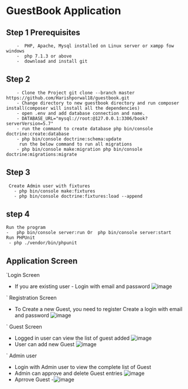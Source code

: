 # GuestBook Application
## Step 1 Prerequisites   
		-  PHP, Apache, Mysql installed on Linux server or xampp fow windows   
		-  php 7.1.3 or above   
		-  download and install git    
## Step 2   
		- Clone the Project git clone --branch master https://github.com/Harishporwal18/guestbook.git   
		- Change directory to new guestbook directory and run composer install(composer will install all the dependencies)   
		- open .env and add database connection and name.   
		- DATABASE_URL="mysql://root:@127.0.0.1:3306/book?serverVersion=5.7"   
		- run the command to create database php bin/console doctrine:create:database    
		- php bin/console doctrine:schema:update
		 run the below command to run all migrations    
		- php bin/console make:migration php bin/console doctrine:migrations:migrate    
## Step 3     
	 Create Admin user with fixtures
	   - php bin/console make:fixtures    
	   - php bin/console doctrine:fixtures:load --append
## step 4
	Run the program
	-   php bin/console server:run Or  php bin/console server:start
	Run PHPUnit
	 - php ./vendor/bin/phpunit
 ## Application Screen
 
 `Login Screen
 - If you are existing user - Login with email and password
 ![image](https://user-images.githubusercontent.com/11938460/133545907-f2a03ab1-6930-460c-81f4-16a3ae3b1af5.png)

` Registration Screen
 - To Create a new Guest, you need to register 
  Create a login with email and password
  ![image](https://user-images.githubusercontent.com/11938460/133546002-07a55e64-1bdf-4741-8319-5e2442830006.png)

` Guest Screen
 - Logged in user can view the list of guest added
  ![image](https://user-images.githubusercontent.com/11938460/133546975-8148ed6c-8d5d-4f4d-892e-205af6b116a4.png)
 - User can add new Guest
  ![image](https://user-images.githubusercontent.com/11938460/133547035-e6ebda1b-c505-421d-8c86-8d8a4e4a1313.png)

` Admin user
- Login with Admin user to view the complete list of Guest
- Admin can approve and delete Guest entries
 ![image](https://user-images.githubusercontent.com/11938460/133547170-0e7462c2-5ed4-4c8a-a225-737c23f191b8.png)
 - Aprrove Guest
 -![image](https://user-images.githubusercontent.com/11938460/133547252-f006c8bb-25fa-4e65-b4d7-473b7541e4b6.png)


			
			
	 
